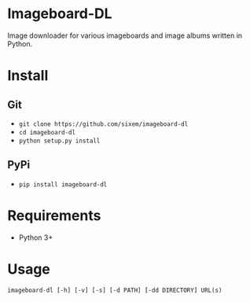 # Imageboard-DL
Image downloader for various imageboards and image albums written in Python. 

# Install
## Git
+ `git clone https://github.com/sixem/imageboard-dl`
+ `cd imageboard-dl`
+ `python setup.py install`

## PyPi
+ `pip install imageboard-dl`

# Requirements
+ Python 3+

# Usage
`imageboard-dl [-h] [-v] [-s] [-d PATH] [-dd DIRECTORY] URL(s)`
